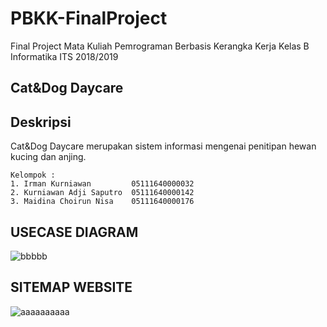 # PBKK-FinalProject
Final Project Mata Kuliah Pemrograman Berbasis Kerangka Kerja Kelas B Informatika ITS 2018/2019

## Cat&Dog Daycare

## Deskripsi 
Cat&Dog Daycare merupakan sistem informasi mengenai penitipan hewan kucing dan anjing.

```
Kelompok :
1. Irman Kurniawan         05111640000032
2. Kurniawan Adji Saputro  05111640000142
3. Maidina Choirun Nisa    05111640000176
```

## USECASE DIAGRAM
![bbbbb](https://user-images.githubusercontent.com/33053581/56195020-4dcd4000-605e-11e9-89a9-cdeabd4ac24d.jpg)

## SITEMAP WEBSITE
![aaaaaaaaaa](https://user-images.githubusercontent.com/33053581/56195028-51f95d80-605e-11e9-8ad8-9966b33d6b70.jpg)


